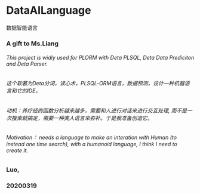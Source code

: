 # DataAILanguage
数据智能语言

### A gift to Ms.Liang

###### This project is widly used for PLORM with Deta PLSQL, Deta Data Prediciton and Deta Parser.
###### 这个软著为Deta分词，读心术，PLSQL-ORM语言，数据预测，设计一种机器语言和它的IDE。

###### 动机：养疗经的函数分析越来越多，需要和人进行对话来进行交互处理, 而不是一次搜索就搞定，需要一种类人语言来弥补。于是我准备创造它。
###### Motivation：<YangLiaoJing> needs a language to make an interation with Human (to instead one time search), with a humanoid language, I think I need to create it. 

### Luo,
### 20200319
